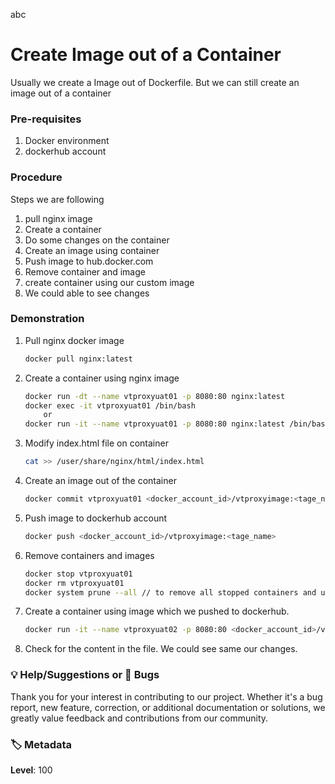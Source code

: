 abc
# Create Image out of a Container
Usually we create a Image out of Dockerfile. But we can still create an image out of a container

### Pre-requisites
1. Docker environment 
2. dockerhub account  
### Procedure

Steps we are following 
1. pull nginx image
2. Create a container 
3. Do some changes on the container
4. Create an image using container
5. Push image to hub.docker.com
6. Remove container and image
7. create container using our custom image
8. We could able to see changes 

### Demonstration 

1. Pull nginx docker image
	```sh
	docker pull nginx:latest
	```

1. Create a container using nginx image
	```sh
	docker run -dt --name vtproxyuat01 -p 8080:80 nginx:latest 
	docker exec -it vtproxyuat01 /bin/bash
		or
	docker run -it --name vtproxyuat01 -p 8080:80 nginx:latest /bin/bash
	```

1. Modify index.html file on container 
	```sh
	cat >> /user/share/nginx/html/index.html
    ```
1. Create an image out of the container
	```sh
	docker commit vtproxyuat01 <docker_account_id>/vtproxyimage:<tage_name>
	```
1. Push image to dockerhub account
	```sh
	docker push <docker_account_id>/vtproxyimage:<tage_name>
	```

1. Remove containers and images
	```sh 
	docker stop vtproxyuat01
	docker rm vtproxyuat01
	docker system prune --all // to remove all stopped containers and unused images 
	```

1. Create a container using image which we pushed to dockerhub.
	```sh
	docker run -it --name vtproxyuat02 -p 8080:80 <docker_account_id>/vtproxyimage:<tage_name> /bin/bash
	```

1. Check for the content in the file. We could see same our changes. 

### 💡 Help/Suggestions or 🐛 Bugs

Thank you for your interest in contributing to our project. Whether it's a bug report, new feature, correction, or additional documentation or solutions, we greatly value feedback and contributions from our community.

### 🏷️ Metadata

**Level**: 100
